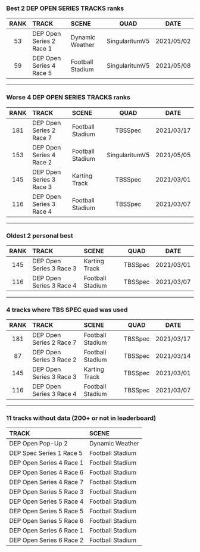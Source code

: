 ### Best 2 DEP OPEN SERIES TRACKS ranks
|RANK|TRACK|SCENE|QUAD|DATE|
|:---:|:---|:---|:---:|:---:|
|53|DEP Open Series 2 Race 1|Dynamic Weather|SingularitumV5|2021/05/02|
|59|DEP Open Series 4 Race 5|Football Stadium|SingularitumV5|2021/05/08|
---
### Worse 4 DEP OPEN SERIES TRACKS ranks
|RANK|TRACK|SCENE|QUAD|DATE|
|:---:|:---|:---|:---:|:---:|
|181|DEP Open Series 2 Race 7|Football Stadium|TBSSpec|2021/03/17|
|153|DEP Open Series 4 Race 2|Football Stadium|SingularitumV5|2021/05/05|
|145|DEP Open Series 3 Race 3|Karting Track|TBSSpec|2021/03/01|
|116|DEP Open Series 3 Race 4|Football Stadium|TBSSpec|2021/03/07|
---
### Oldest 2 personal best
|RANK|TRACK|SCENE|QUAD|DATE|
|:---:|:---|:---|:---:|:---:|
|145|DEP Open Series 3 Race 3|Karting Track|TBSSpec|2021/03/01|
|116|DEP Open Series 3 Race 4|Football Stadium|TBSSpec|2021/03/07|
---
### 4 tracks where TBS SPEC quad was used
|RANK|TRACK|SCENE|QUAD|DATE|
|:---:|:---|:---|:---:|:---:|
|181|DEP Open Series 2 Race 7|Football Stadium|TBSSpec|2021/03/17|
|87|DEP Open Series 3 Race 2|Football Stadium|TBSSpec|2021/03/14|
|145|DEP Open Series 3 Race 3|Karting Track|TBSSpec|2021/03/01|
|116|DEP Open Series 3 Race 4|Football Stadium|TBSSpec|2021/03/07|
---
### 11 tracks without data (200+ or not in leaderboard)
|TRACK|SCENE|
|:---|:---|
|DEP Open Pop-Up 2|Dynamic Weather|
|DEP Spec Series 1 Race 5|Football Stadium|
|DEP Open Series 4 Race 1|Football Stadium|
|DEP Open Series 4 Race 6|Football Stadium|
|DEP Open Series 4 Race 7|Football Stadium|
|DEP Open Series 5 Race 3|Football Stadium|
|DEP Open Series 5 Race 4|Football Stadium|
|DEP Open Series 5 Race 5|Football Stadium|
|DEP Open Series 5 Race 6|Football Stadium|
|DEP Open Series 6 Race 1|Football Stadium|
|DEP Open Series 6 Race 2|Football Stadium|
